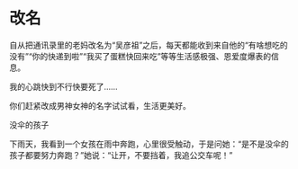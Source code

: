 # 改名

自从把通讯录里的老妈改名为“吴彦祖”之后，每天都能收到来自他的“有啥想吃的没有”“你的快递到啦”“我买了蛋糕快回来吃”等等生活感极强、恩爱度爆表的信息。 

我的心跳快到不行快要死了…… 

你们赶紧改成男神女神的名字试试看，生活更美好。 

没伞的孩子 

下雨天，我看到一个女孩在雨中奔跑，心里很受触动，于是问她：“是不是没伞的孩子都要努力奔跑？”她说：“让开，不要挡着，我追公交车呢！”